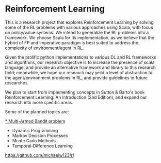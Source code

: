 # Reinforcement Learning
This is a research project that explores Reinforcement Learning by solving some of the RL problems with various approaches using Scala, with focus on policy/value systems. We intend to generalize the RL problems into a framework. We choose Scala for its implementation, as we believe that the hybrid of FP and imperative paradigm is best suited to address the complexity of environment/agent in RL.

Given the prolific python implementations to various DL and RL frameworks and algorithms, our research objective is to increase the presence of scala language, and provide an alternative framework and library to this research field; meanwhile, we hope our research may yeild a level of abstraction to the agent/environment problems in RL, and provide guidelines to future researches.

We plan to start from implementing concepts in Sutton & Barto's book Reinforcement Learning: An Introduction (2nd Edition), and expand our research into more specific areas.


Some of the planned topics are:

[ * Multi-Armed Bandit problem](MultiArmBandit.md)

* Dynamic Programming 
* Markov Decision Processes
* Monte Carlo Methods
* Temporal-Difference Learning


https://github.com/michaelw123/rl





